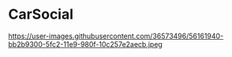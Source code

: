 # CarSocial
https://user-images.githubusercontent.com/36573496/56161940-bb2b9300-5fc2-11e9-980f-10c257e2aecb.jpeg
